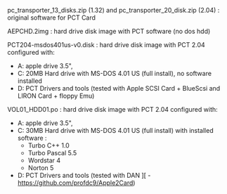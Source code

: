pc_transporter_13_disks.zip (1.32) and pc_transporter_20_disk.zip (2.04) : original software for PCT Card  

AEPCHD.2img : hard drive disk image with PCT software (no dos hdd)  

PCT204-msdos401us-v0.disk : hard drive disk image with PCT 2.04 configured with:  
- A: apple drive 3.5",  
- C: 20MB Hard drive with MS-DOS 4.01 US (full install), no software installed
- D: PCT Drivers and tools
(tested with Apple SCSI Card + BlueScsi and LIRON Card + floppy Emu)

VOL01_HDD01.po : hard drive disk image with PCT 2.04 configured with:  
- A: apple drive 3.5",  
- C: 30MB Hard drive with MS-DOS 4.01 US (full install) with installed software :
  - Turbo C++ 1.0
  - Turbo Pascal 5.5
  - Wordstar 4
  - Norton 5
- D: PCT Drivers and tools
(tested with DAN ][ - https://github.com/profdc9/Apple2Card)

